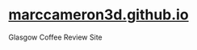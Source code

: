 # <a href="http://marccameron3d.github.io"> marccameron3d.github.io </a>
Glasgow Coffee Review Site



